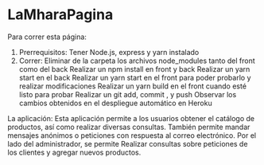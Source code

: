 # LaMharaPagina

Para correr esta página:
1. Prerrequisitos:
 Tener Node.js, express y yarn instalado
2. Correr: 
Eliminar de la carpeta los archivos node_modules tanto del front como del back
Realizar un npm install en front y back
Realizar un yarn start en el back
Realizar un yarn start en el front para poder probarlo y realizar modificaciones
Realizar un yarn build en el front cuando esté listo para probar
Realizar un git add, commit , y push
Observar los cambios obtenidos en el despliegue automático en Heroku

La aplicación: 
Esta aplicación permite a los usuarios obtener el catálogo de productos, así como realizar diversas consultas. También permite mandar mensajes anónimos o peticiones con respuesta al correo electrónico. Por el lado del administrador, se permite Realizar consultas sobre peticiones de los clientes y agregar nuevos productos. 

